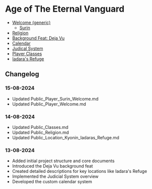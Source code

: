 # Age of The Eternal Vanguard
* [Welcome (generic)](Public/Player/Welcome.md)
    * [Surin](Public/Player/Surin_Welcome.md)
* [Religion](Public/Religion.md)
* [Background Feat: Deja Vu](Public/Feat/DejaVu.md)
* [Calendar](Public/Calendar.md)
* [Judical System](Public/Judical_System.md)
* [Player Classes](Public/Classes.md)
* [Iadara's Refuge](Public/Location/Kyonin/Iadaras_Refuge.md)

## Changelog
### 15-08-2024
- Updated Public_Player_Surin_Welcome.md
- Updated Public_Player_Welcome.md

### 14-08-2024
- Updated Public_Classes.md
- Updated Public_Religion.md
- Updated Public_Location_Kyonin_Iadaras_Refuge.md

### 13-08-2024
- Added initial project structure and core documents
- Introduced the Deja Vu background feat
- Created detailed descriptions for key locations like Iadara's Refuge
- Implemented the Judicial System overview
- Developed the custom calendar system